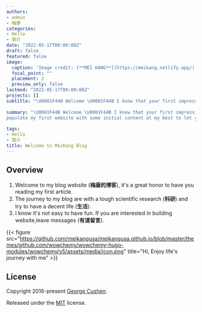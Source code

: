 ```yaml
---
authors:
- admin
- 梅康
categories:
- Hello
- 简介
date: "2022-05-17T00:00:00Z"
draft: false
featured: false
image:
  caption: 'Image credit: [**MEI KANG**](https://meikang.netlify.app/)'
  focal_point: ""
  placement: 2
  preview_only: false
lastmod: "2022-05-17T00:00:00Z"
projects: []
subtitle: "\U0001F44B Welcome \U0001F44B I know that your first impressions are important, I’ve tried my best to populate my first website with some initial content at my best to let you get familiar with me in no time."
  
summary: "\U0001F44B Welcome \U0001F44B I know that your first impressions are important, I’ve tried my best to 
populate my first website with some initial content at my best to let you get familiar with me in no time."
  
tags:
- Hello
- 简介
title: Welcome to MeiKang Blog
---
```


## Overview

1.  Welcome to my blog website (**梅康的博客**), it's a great honor to have you reading my first article. 
2.  The journey to my blog are with a tough scientific research (**科研**) and try to have a decent life (**生活**).
3.  I know it's not easy to have fun. If you are interested in building website,leave messages (**有请留言**).

{{< figure src="https://github.com/meikangusa/meikangusa.github.io/blob/master/themes/github.com/wowchemy/wowchemy-hugo-modules/wowchemy/v5/assets/media/icon.png" title="Hi, Enjoy life's journey with me" >}}


## License

Copyright 2016-present [George Cushen](https://georgecushen.com).

Released under the [MIT](https://github.com/wowchemy/wowchemy-hugo-modules/blob/master/LICENSE.md) license.
